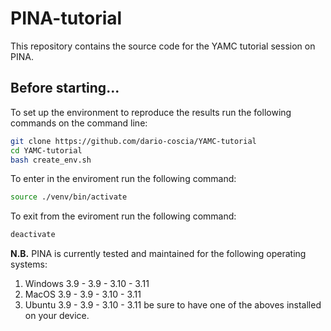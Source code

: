 # PINA-tutorial
This repository contains the source code for the YAMC tutorial session on PINA.

## Before starting...
To set up the environment to reproduce the results run the following commands on the command line:
```bash
git clone https://github.com/dario-coscia/YAMC-tutorial
cd YAMC-tutorial
bash create_env.sh
```
To enter in the enviroment run the following command:
```bash
source ./venv/bin/activate
```
To exit from the eviroment run the following command:
```bash
deactivate
```
**N.B.**
PINA is currently tested and maintained for the following operating systems:
1. Windows 3.9 - 3.9 - 3.10 - 3.11
2. MacOS 3.9 - 3.9 - 3.10 - 3.11
3. Ubuntu 3.9 - 3.9 - 3.10 - 3.11
be sure to have one of the aboves installed on your device.
